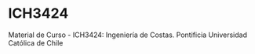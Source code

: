 # ICH3424
Material de Curso - ICH3424: Ingeniería de Costas. Pontificia Universidad Católica de Chile
